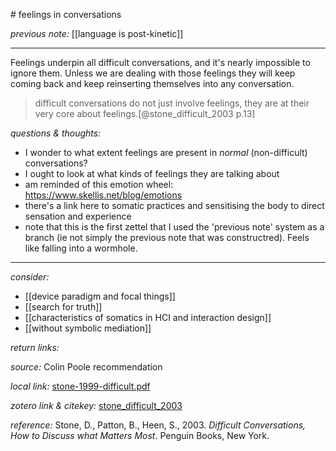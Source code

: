 # feelings in conversations

_previous note:_  [[language is post-kinetic]]

---

Feelings underpin all difficult conversations, and it's nearly impossible to ignore them. Unless we are dealing with those feelings they will keep coming back and keep reinserting themselves into any conversation.

>difficult conversations do not just involve feelings, they are at their very core about feelings.[@stone_difficult_2003 p.13]

_questions & thoughts:_

- I wonder to what extent feelings are present in _normal_ (non-difficult) conversations?
- I ought to look at what kinds of feelings they are talking about
- am reminded of this emotion wheel: <https://www.skellis.net/blog/emotions>
- there's a link here to somatic practices and sensitising the body to direct sensation and experience
- note that this is the first zettel that I used the 'previous note' system as a branch (ie not simply the previous note that was constructred). Feels like falling into a wormhole.

--- 

_consider:_ 

- [[device paradigm and focal things]]
- [[search for truth]]
- [[characteristics of somatics in HCI and interaction design]]
- [[without symbolic mediation]]


_return links:_

_source:_ Colin Poole recommendation    

_local link:_ [stone-1999-difficult.pdf](hook://file/l79D7GZSv?p=RHJvcGJveC9iaWJsaW9ncmFwaHkgcGRmcw==&n=stone-1999-difficult.pdf)  

_zotero link & citekey:_ [stone_difficult_2003](zotero://select/items/1_M2SCMPA8) 

_reference:_ Stone, D., Patton, B., Heen, S., 2003. _Difficult Conversations, How to Discuss what Matters Most_. Penguin Books, New York.


